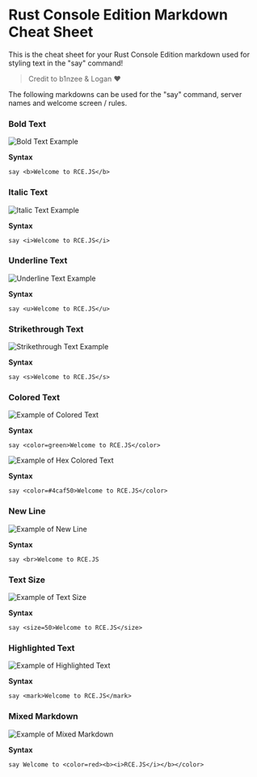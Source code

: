 # Rust Console Edition Markdown Cheat Sheet

This is the cheat sheet for your Rust Console Edition markdown used for styling text in the "say" command!

> Credit to b1nzee & Logan ❤️

The following markdowns can be used for the "say" command, server names and welcome screen / rules.

### Bold Text

![Bold Text Example](https://i.imgur.com/uJOqaLX.png)

**Syntax**

```
say <b>Welcome to RCE.JS</b>
```

### Italic Text

![Italic Text Example](https://i.imgur.com/c7nLLUF.png)

**Syntax**

```
say <i>Welcome to RCE.JS</i>
```

### Underline Text

![Underline Text Example](https://i.imgur.com/vqBE31l.png)

**Syntax**

```
say <u>Welcome to RCE.JS</u>
```

### Strikethrough Text

![Strikethrough Text Example](https://i.imgur.com/3wq40jl.png)

**Syntax**

```
say <s>Welcome to RCE.JS</s>
```

### Colored Text

![Example of Colored Text](https://i.imgur.com/S7l0jBw.png)

**Syntax**

```
say <color=green>Welcome to RCE.JS</color>
```

![Example of Hex Colored Text](https://i.imgur.com/BDRUZWw.png)

**Syntax**

```
say <color=#4caf50>Welcome to RCE.JS</color>
```

### New Line

![Example of New Line](https://i.imgur.com/KTDxVsi.png)

**Syntax**

```
say <br>Welcome to RCE.JS
```

### Text Size

![Example of Text Size](https://i.imgur.com/jLL0Nkp.png)

**Syntax**

```
say <size=50>Welcome to RCE.JS</size>
```

### Highlighted Text

![Example of Highlighted Text](https://i.imgur.com/qL74T2u.png)

**Syntax**

```
say <mark>Welcome to RCE.JS</mark>
```

### Mixed Markdown

![Example of Mixed Markdown](https://i.imgur.com/Ds0Fcpt.png)

**Syntax**

```
say Welcome to <color=red><b><i>RCE.JS</i></b></color>
```
